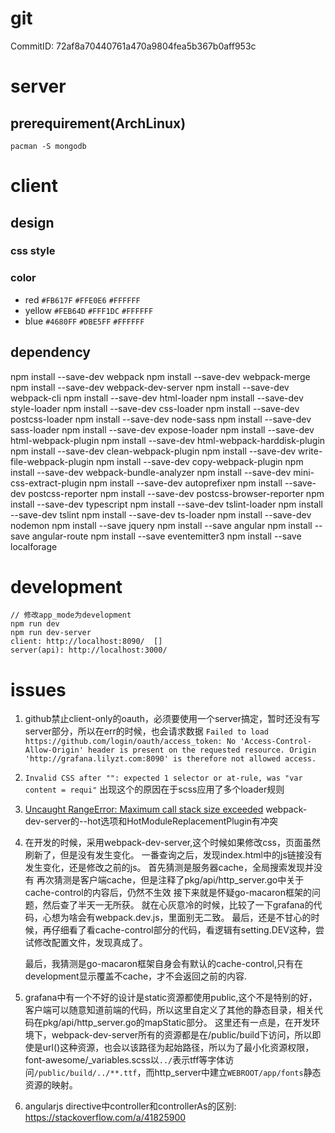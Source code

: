 # git
CommitID: 72af8a70440761a470a9804fea5b367b0aff953c

# server
## prerequirement(ArchLinux)
```
pacman -S mongodb
```

# client

## design

### css style

### color

- red
  `#FB617F`
  `#FFE0E6`
  `#FFFFFF`
- yellow
  `#FEB64D`
  `#FFF1DC`
  `#FFFFFF`
- blue
  `#4680FF`
  `#DBE5FF`
  `#FFFFFF`

## dependency
npm install --save-dev webpack
npm install --save-dev webpack-merge
npm install --save-dev webpack-dev-server
npm install --save-dev webpack-cli
npm install --save-dev html-loader
npm install --save-dev style-loader
npm install --save-dev css-loader
npm install --save-dev postcss-loader
npm install --save-dev node-sass
npm install --save-dev sass-loader
npm install --save-dev expose-loader
npm install --save-dev html-webpack-plugin
npm install --save-dev html-webpack-harddisk-plugin
npm install --save-dev clean-webpack-plugin
npm install --save-dev write-file-webpack-plugin
npm install --save-dev copy-webpack-plugin
npm install --save-dev webpack-bundle-analyzer
npm install --save-dev mini-css-extract-plugin
npm install --save-dev autoprefixer
npm install --save-dev postcss-reporter
npm install --save-dev postcss-browser-reporter
npm install --save-dev typescript
npm install --save-dev tslint-loader
npm install --save-dev tslint
npm install --save-dev ts-loader
npm install --save-dev nodemon
npm install --save jquery
npm install --save angular
npm install --save angular-route
npm install --save eventemitter3
npm install --save localforage

# development

```
// 修改app_mode为development
npm run dev
npm run dev-server
client: http://localhost:8090/  []
server(api): http://localhost:3000/
```


# issues

1. github禁止client-only的oauth，必须要使用一个server搞定，暂时还没有写server部分，所以在err的时候，也会请求数据
  `Failed to load https://github.com/login/oauth/access_token: No 'Access-Control-Allow-Origin' header is present on the requested resource. Origin 'http://grafana.lilyzt.com:8090' is therefore not allowed access.`
2. `Invalid CSS after "": expected 1 selector or at-rule, was "var content = requi"`
   出现这个的原因在于scss应用了多个loader规则
3. [Uncaught RangeError: Maximum call stack size exceeded](https://github.com/webpack/webpack-dev-server/issues/87)
    webpack-dev-server的--hot选项和HotModuleReplacementPlugin有冲突
4. 在开发的时候，采用webpack-dev-server,这个时候如果修改css，页面虽然刷新了，但是没有发生变化。
   一番查询之后，发现index.html中的js链接没有发生变化，还是修改之前的js。
   首先猜测是服务器cache，全局搜索发现并没有
   再次猜测是客户端cache，但是注释了pkg/api/http_server.go中关于cache-control的内容后，仍然不生效
   接下来就是怀疑go-macaron框架的问题，然后查了半天一无所获。
   就在心灰意冷的时候，比较了一下grafana的代码，心想为啥会有webpack.dev.js，里面别无二致。
   最后，还是不甘心的时候，再仔细看了看cache-control部分的代码，看逻辑有setting.DEV这种，尝试修改配置文件，发现真成了。

   最后，我猜测是go-macaron框架自身会有默认的cache-control,只有在development显示覆盖不cache，才不会返回之前的内容.
5. grafana中有一个不好的设计是static资源都使用public,这个不是特别的好，客户端可以随意知道前端的代码，所以这里自定义了其他的静态目录，相关代码在pkg/api/http_server.go的mapStatic部分。
   这里还有一点是，在开发环境下，webpack-dev-server所有的资源都是在/public/build下访问，所以即使是url()这种资源，也会以该路径为起始路径，所以为了最小化资源权限，font-awesome/_variables.scss以`../`表示tff等字体访问`/public/build/../**.ttf`，而http_server中建立`WEBROOT/app/fonts`静态资源的映射。
6. angularjs directive中controller和controllerAs的区别: https://stackoverflow.com/a/41825900

